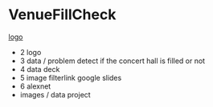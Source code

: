 # VenueFillCheck
[logo](https://www.bing.com/images/create/distinctive-and-memorable-logo-for-our-concert-ven/1-6567b7c69d86417291ddd0c2bdb34bd4?id=vHnoF6cOAcWVnngVeuHpdA%3d%3d&view=detailv2&idpp=genimg&FORM=GCRIDP&mode=overlay)
- 2 logo
- 3 data / problem detect if the concert hall is filled or not 
- 4 data deck 
- 5 image filterlink google slides 
- 6 alexnet
- images / data project 
